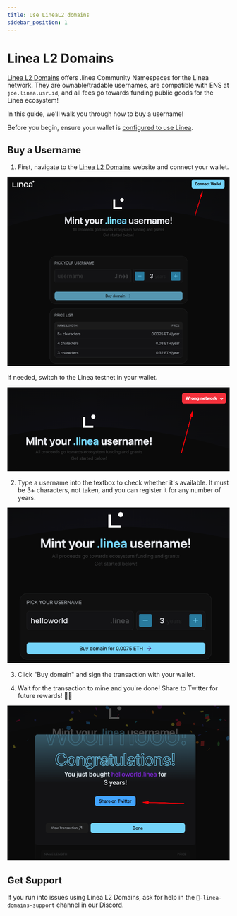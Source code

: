 ```yaml
---
title: Use LineaL2 domains
sidebar_position: 1
---
```


# Linea L2 Domains

[Linea L2 Domains](https://www.lineal2.domains/) offers .linea Community Namespaces for the Linea network. They are ownable/tradable usernames, are compatible with ENS at `joe.linea.usr.id`, and all fees go towards funding public goods for the Linea ecosystem!

In this guide, we'll walk you through how to buy a username!

Before you begin, ensure your wallet is [configured to use Linea](../set-up-your-wallet.mdx).

## Buy a Username

1. First, navigate to the [Linea L2 Domains](https://www.lineal2.domains/) website and connect your wallet.

![LineaL2 domains shot 1](../../assets/patch/domain-1.png)

If needed, switch to the Linea testnet in your wallet.

![LineaL2 domains shot 2](../../assets/patch/domain-2.png)

2. Type a username into the textbox to check whether it's available. It must be 3+ characters, not taken, and you can register it for any number of years.

![LineaL2 domains shot 3](../../assets/patch/domain-3.png)

3. Click "Buy domain" and sign the transaction with your wallet.

4. Wait for the transaction to mine and you're done! Share to Twitter for future rewards! 🥳👀

![LineaL2 domains shot 4](../../assets/patch/domain-4.png)

## Get Support

If you run into issues using Linea L2 Domains, ask for help in the `🚩-linea-domains-support` channel in our [Discord](https://discord.gg/EAFPKSRyth).
